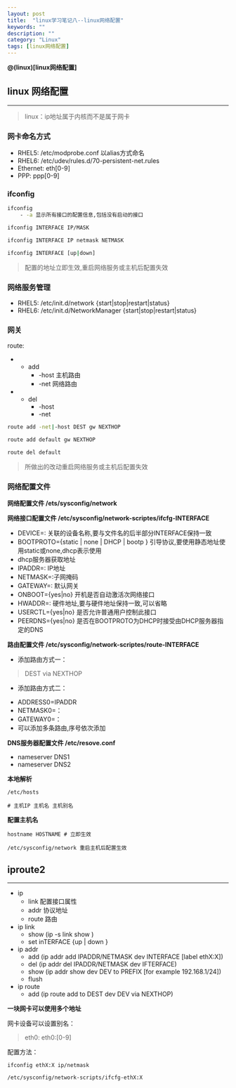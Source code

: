```yaml
---
layout: post
title:  "linux学习笔记八--linux网络配置"
keywords: ""
description: ""
category: "Linux" 
tags: [linux网络配置]
---
```


**@(linux)[linux网络配置]**

## linux 网络配置
---

> linux：ip地址属于内核而不是属于网卡

### 网卡命名方式

> 
* RHEL5: /etc/modprobe.conf 以alias方式命名
* RHEL6: /etc/udev/rules.d/70-persistent-net.rules 
* Ethernet: eth[0-9]
* PPP: ppp[0-9]

### ifconfig 
	
```bash 
ifconfig
	- -a 显示所有接口的配置信息,包括没有启动的接口

ifconfig INTERFACE IP/MASK 

ifconfig INTERFACE IP netmask NETMASK 

ifconfig INTERFACE [up|down]
```

<!-- more -->

> 配置的地址立即生效,重启网络服务或主机后配置失效

### 网络服务管理

> 
* RHEL5: /etc/init.d/network {start|stop|restart|status}
* RHEL6: /etc/init.d/NetworkManager {start|stop|restart|status}

### 网关

route: 

>
* - add 
 	- -host 主机路由
 	- -net  网络路由
* - del 
	- -host
	- -net 

```bash 
route add -net|-host DEST gw NEXTHOP

route add default gw NEXTHOP 

route del default 
```

> 所做出的改动重启网络服务或主机后配置失效

### 网络配置文件

**网络配置文件 /ets/sysconfig/network**

**网络接口配置文件 /etc/sysconfig/network-scriptes/ifcfg-INTERFACE**

>
*  DEVICE=: 关联的设备名称,要与文件名的后半部分INTERFACE保持一致
* BOOTPROTO={static | none | DHCP | bootp } 引导协议,要使用静态地址使用static或none,dhcp表示使用
* dhcp服务器获取地址
* IPADDR=: IP地址
* NETMASK=:子网掩码
* GATEWAY=: 默认网关
* ONBOOT={yes|no} 开机是否自动激活次网络接口
* HWADDR=: 硬件地址,要与硬件地址保持一致,可以省略
* USERCTL={yes|no} 是否允许普通用户控制此接口
* PEERDNS={yes|no} 是否在BOOTPROTO为DHCP时接受由DHCP服务器指定的DNS

**路由配置文件 /etc/sysconfig/network-scriptes/route-INTERFACE**

- 添加路由方式一：

> DEST	via		NEXTHOP 

- 添加路由方式二：

> 
* ADDRESS0=IPADDR
* NETMASK0=：
* GATEWAY0=：
* 可以添加多条路由,序号依次添加

**DNS服务器配置文件 /etc/resove.conf**
> 
- nameserver DNS1
- nameserver DNS2

**本地解析**

	/etc/hosts

	# 主机IP 主机名 主机别名 

**配置主机名**

	hostname HOSTNAME # 立即生效

	/etc/sysconfig/network 重启主机后配置生效

## iproute2
---

>
* ip 
 	- link 配置接口属性
 	- addr 协议地址
 	- route 路由 
* ip link 
 	- show (ip -s link show )
 	- set inTERFACE {up | down }
* ip addr 
 	- add (ip addr add IPADDR/NETMASK dev INTERFACE [label ethX:X])
 	- del (ip addr del IPADDR/NETMASK dev IFTERFACE)
 	- show (ip addr show dev DEV to PREFIX [for example 192.168.1/24])
 	- flush 
* ip route 
	- add (ip route add to DEST dev DEV via NEXTHOP)

**一块网卡可以使用多个地址**

网卡设备可以设置别名：

> eth0: eth0:[0-9]

配置方法：

	ifconfig ethX:X ip/netmask 

	/etc/sysconfig/network-scripts/ifcfg-ethX:X
